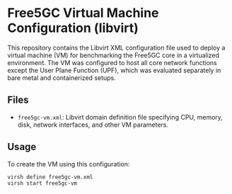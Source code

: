 # Free5GC Virtual Machine Configuration (libvirt)

This repository contains the Libvirt XML configuration file used to deploy a virtual machine (VM) for benchmarking the Free5GC core in a virtualized environment. The VM was configured to host all core network functions except the User Plane Function (UPF), which was evaluated separately in bare metal and containerized setups.

## Files

- `free5gc-vm.xml`: Libvirt domain definition file specifying CPU, memory, disk, network interfaces, and other VM parameters.

## Usage

To create the VM using this configuration:

```bash
virsh define free5gc-vm.xml
virsh start free5gc-vm

